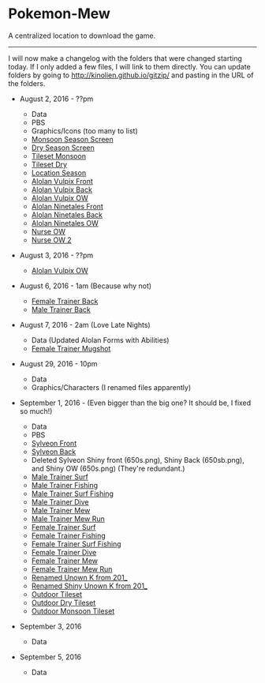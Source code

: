 # Pokemon-Mew
A centralized location to download the game.

* * *

I will now make a changelog with the folders that were changed starting today. If I only added a few files, I will link to them directly. You can update folders by going to http://kinolien.github.io/gitzip/ and pasting in the URL of the folders.

* August 2, 2016 - ??pm
  * Data
  * PBS
  * Graphics/Icons (too many to list)
  * [Monsoon Season Screen](Graphics/Pictures/season_monsoon.png)
  * [Dry Season Screen](Graphics/Pictures/season_dry.png)
  * [Tileset Monsoon](Graphics/Tilesets/Outdoor_monsoon.png)
  * [Tileset Dry](Graphics/Tilesets/Outdoor_dry.png)
  * [Location Season](Graphics/Pictures/locationseason.png)
  * [Alolan Vulpix Front](Graphics/Battlers/Front/037_1.png)
  * [Alolan Vulpix Back](Graphics/Battlers/Back/037b_1.png)
  * [Alolan Vulpix OW](Graphics/Characters/037_1.png)
  * [Alolan Ninetales Front](Graphics/Battlers/Front/038_1.png)
  * [Alolan Ninetales Back](Graphics/Battlers/Back/038b_1.png)
  * [Alolan Ninetales OW](Graphics/Characters/038_1.png)
  * [Nurse OW](Graphics/Characters/BW071.png)
  * [Nurse OW 2](Graphics/Characters/BW071a.png)

* August 3, 2016 - ??pm
  * [Alolan Vulpix OW](Graphics/Characters/037_1.png)

* August 6, 2016 - 1am (Because why not)
  * [Female Trainer Back](Graphics/Characters/trback001.png)
  * [Male Trainer Back](Graphics/Characters/trback000.png)

* August 7, 2016 - 2am (Love Late Nights)
  * Data (Updated Alolan Forms with Abilities)
  * [Female Trainer Mugshot](Graphics\Transitions\vsTrainer1)

* August 29, 2016 - 10pm
  * Data
  * Graphics/Characters (I renamed files apparently)

* September 1, 2016 - (Even bigger than the big one? It should be, I fixed so much!)
  * Data
  * PBS
  * [Sylveon Front](Graphics/Battlers/Front/650.png)
  * [Sylveon Back](Graphics/Battlers/Back/650b.png)
  * Deleted Sylveon Shiny front (650s.png), Shiny Back (650sb.png), and Shiny OW (650s.png) (They're redundant.)
  * [Male Trainer Surf](Graphics/Characters/boy_surf_offset.png)
  * [Male Trainer Fishing](Graphics/Characters/boy_fish_offset.png)
  * [Male Trainer Surf Fishing](Graphics/Characters/boy_fishsurf_offset.png)
  * [Male Trainer Dive](Graphics/Characters/boy_dive_offset.png)
  * [Male Trainer Mew](Graphics/Characters/trchar000_1.png)
  * [Male Trainer Mew Run](Graphics/Characters/boy_run_1.png)
  * [Female Trainer Surf](Graphics/Characters/girl_surf_offset.png)
  * [Female Trainer Fishing](Graphics/Characters/girl_fish_offset.png)
  * [Female Trainer Surf Fishing](Graphics/Characters/girl_fishsurf_offset.png)
  * [Female Trainer Dive](Graphics/Characters/girl_dive_offset.png)
  * [Female Trainer Mew](Graphics/Characters/trchar001_1.png)
  * [Female Trainer Mew Run](Graphics/Characters/girl_run_1.png)
  * [Renamed Unown K from 201_](Graphics/Characters/201_10.png)
  * [Renamed Shiny Unown K from 201_](Graphics/Characters/201s_10.png)
  * [Outdoor Tileset](Graphics/Tilesets/Outdoor.png)
  * [Outdoor Dry Tileset](Graphics/Tilesets/Outdoor_dry.png)
  * [Outdoor Monsoon Tileset](Graphics/Tilesets/Outdoor_monsoon.png)

* September 3, 2016
  * Data

* September 5, 2016
  * Data